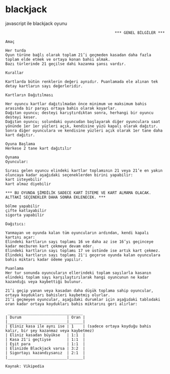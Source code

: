 # blackjack
javascript ile blackjack oyunu

                                                    *** GENEL BİLGİLER ***

    Amaç

    Her turda
    Oyun türüne bağlı olarak toplam 21’i geçmeden kasadan daha fazla toplam elde etmek ve ortaya konan bahsi almak. 
    Bazı türlerinde 21 geçilse dahi kazanma şansı vardır.

    Kurallar

    Kartlarda bütün renklerin değeri aynıdır. Puanlamada ele alınan tek detay kartların sayı değerleridir.

    Kartların Dağıtılması

    Her oyuncu kartlar dağıtılmadan önce minimum ve maksimum bahis arasında bir parayı ortaya bahis olarak koyarlar.
    Dağıtan oyuncu; desteyi karıştırdıktan sonra, herhangi bir oyuncu desteyi keser.
    Dağıtan oyuncu; solundaki oyuncudan başlayarak diğer oyunculara saat yönünde 1er 1er yüzleri açık, kendisine yüzü kapalı olarak dağıtır.
    Sonra diğer oyunculara ve kendisine yüzleri açık olarak 1er tane daha kart dağıtır.

    Oyuna Başlama
    Herkese 2 tane kart dağıtılır

    Oynama
    Oyuncular:

    Sırası gelen oyuncu elindeki kartlar toplamının 21 veya 21’e en yakın oluncaya kadar aşağıdaki seçeneklerden birini yapabilir:
    kart isteyebilir
    kart almaz diyebilir

    *** BU OYUNDA ŞİMDİLİK SADECE KART İSTEME VE KART ALMAMA OLACAK. ALTTAKİ SEÇENEKLER DAHA SONRA EKLENECEK. ***

    bölme yapabilir
    çifte katlayabilir
    sigorta yapabilir
    
    Dağıtıcı:

    Yanmayan ve oyunda kalan tüm oyuncuların ardından, kendi kapalı kartını açar:
    Elindeki kartların sayı toplamı 16 ve daha az ise 16’yı geçinceye kadar mecburen kart çekmeye devam eder.
    Elindeki kartların sayı toplamı 17 ve üstünde ise artık kart çekmez.
    Elindeki kartların sayı toplamı 21'i geçerse oyunda kalan oyunculara bahis miktarı kadar ödeme yapılır.

    Puanlama
    Her tur sonunda oyuncuların ellerindeki toplam sayılarla kasanın elindeki toplam sayı karşılaştırılarak hangi oyuncunun ne kadar kazandığı veya kaybettiği bulunur.

    21’i geçip yanan veya kasadan daha düşük toplama sahip oyuncular, ortaya koydukları bahisleri kaybetmiş olurlar.
    21’i geçmeyen oyuncular, aşağıdaki durumlar için aşağıdaki tablodaki oran kadar ortaya koydukları bahis miktarını geri alırlar:

     _________________________________
    | Durum                    | Oran |
    |__________________________|______|
    | Eliniz kasa ile aynı ise | 1    | (sadece ortaya koyduğu bahis kalır, bir şey kazanmaz veya kaybetmez)
    | Eliniz kasadan büyükse   | 1:1  |
    | Kasa 21'i geçtiyse       | 1:1  |
    | Eşit para                | 1:1  |
    | Elinizde Blackjack varsa | 3:2  |
    | Sigortayı kazandıysanız  | 2:1  |
    |__________________________|______|

    Kaynak: Vikipedia
